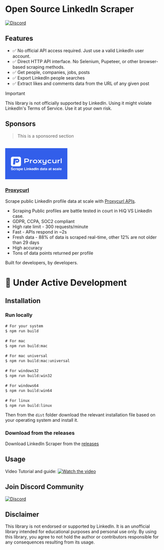 # Open Source LinkedIn Scraper

[![Discord](https://img.shields.io/badge/Discord-5865F2?logo=discord&logoColor=ffffff)](https://discord.gg/xJ272pHSt3)

## Features

- ✅ No official API access required. Just use a valid LinkedIn user account.
- ✅ Direct HTTP API interface. No Selenium, Pupeteer, or other browser-based scraping methods.
- ✅ Get people, companies, jobs, posts
- ✅ Export LinkedIn people searches
- ✅ Extract likes and comments data from the URL of any given post

> [!IMPORTANT]
> This library is not officially supported by LinkedIn. Using it might violate LinkedIn's Terms of Service. Use it at your own risk.


## Sponsors
> This is a sponsored section
<br/>
<a href="https://nubela.co/proxycurl?utm_campaign=influencer_marketing&utm_source=github&utm_medium=social&utm_content=pratik_dani_linkedin-scraper)">
<img src="https://raw.githubusercontent.com/pratik-dani/LinkedIn-Scraper/main/docs/assets/Proxycurl_logo.png" alt="Proxycurl APIs enrich people and company profiles with structured data" alt="proxycurl" height="100px" width="200"/>
</a>
<h3>
<a href="https://nubela.co/proxycurl?utm_campaign=influencer_marketing&utm_source=github&utm_medium=social&utm_content=pratik_dani_linkedin-scraper">
Proxycurl
</a>
</h3>
Scrape public LinkedIn profile data at scale with <a href="https://nubela.co/proxycurl?utm_campaign=influencer_marketing&utm_source=github&utm_medium=social&utm_content=pratik_dani_linkedin-scraper">
Proxycurl APIs</a>.

- Scraping Public profiles are battle tested in court in HiQ VS LinkedIn case.
- GDPR, CCPA, SOC2 compliant
- High rate limit - 300 requests/minute
- Fast - APIs respond in ~2s
- Fresh data - 88% of data is scraped real-time, other 12% are not older than 29 days
- High accuracy
- Tons of data points returned per profile

Built for developers, by developers.


# :construction: Under Active Development

## Installation

### Run locally

```
# For your system
$ npm run build

# For mac
$ npm run build:mac

# For mac universal
$ npm run build:mac:universal

# For windows32
$ npm run build:win32

# For windows64
$ npm run build:win64

# For linux
$ npm run build:linux
```

Then from the `dist` folder download the relevant installation file based on your operating system and install it.

### Download from the releases

Download LinkedIn Scraper from the [releases](https://github.com/devildani/LinkedIn-Scraper/releases)


## Usage

Video Tutorial and guide:
[![Watch the video](resources/thumbnail.png)](https://www.youtube.com/watch?v=oYSHsxLMCI8)

## Join Discord Community

[![Discord](https://img.shields.io/badge/Discord-5865F2?logo=discord&logoColor=ffffff)](https://discord.gg/xJ272pHSt3)

## Disclaimer

This library is not endorsed or supported by LinkedIn. It is an unofficial library intended for educational purposes and personal use only. By using this library, you agree to not hold the author or contributors responsible for any consequences resulting from its usage.
